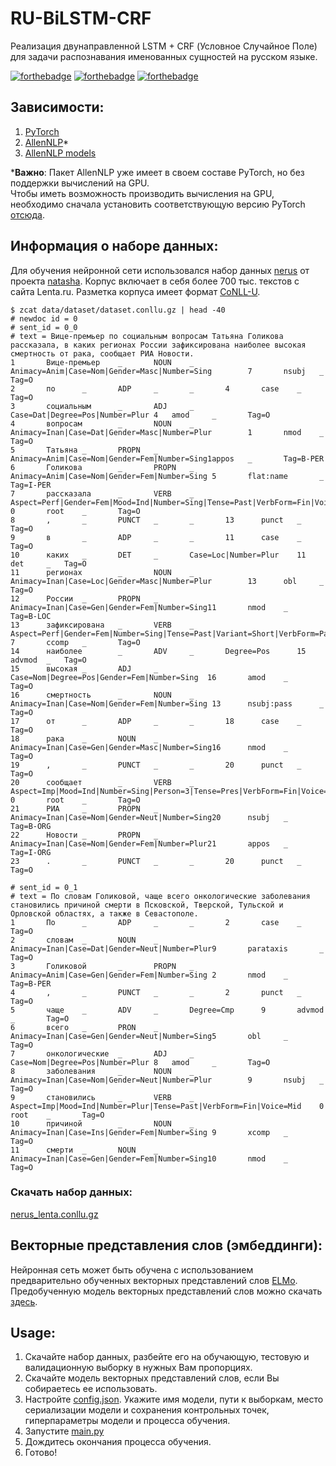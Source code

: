 # RU-BiLSTM-CRF
Реализация двунаправленной LSTM + CRF (Условное Случайное Поле) для задачи распознавания именованных сущностей на русском языке.

[![forthebadge](https://forthebadge.com/images/badges/designed-in-ms-paint.svg)](https://forthebadge.com)
[![forthebadge](https://forthebadge.com/images/badges/contains-tasty-spaghetti-code.svg)](https://forthebadge.com)
[![forthebadge](https://forthebadge.com/images/badges/powered-by-black-magic.svg)](https://forthebadge.com)


## Зависимости:
1. [PyTorch](https://pytorch.org/docs/stable/index.html)
2. [AllenNLP](https://docs.allennlp.org/main/)*
3. [AllenNLP models](https://docs.allennlp.org/models/v1.1.0/)

***Важно**: Пакет AllenNLP уже имеет в своем составе PyTorch, но без поддержки вычислений на GPU.  
Чтобы иметь возможность производить вычисления на GPU, необходимо сначала установить соответствующую версию PyTorch [отсюда](https://pytorch.org/get-started/locally/).


## Информация о наборе данных:
Для обучения нейронной сети использовался набор данных [nerus](https://github.com/natasha/nerus/) от проекта [natasha](https://github.com/natasha).
Корпус включает в себя более 700 тыс. текстов с сайта Lenta.ru.
Разметка корпуса имеет формат [CoNLL-U](https://universaldependencies.org/format.html).

```
$ zcat data/dataset/dataset.conllu.gz | head -40
# newdoc id = 0
# sent_id = 0_0
# text = Вице-премьер по социальным вопросам Татьяна Голикова рассказала, в каких регионах России зафиксирована наиболее высокая смертность от рака, сообщает РИА Новости.
1       Вице-премьер    _       NOUN    _       Animacy=Anim|Case=Nom|Gender=Masc|Number=Sing        7       nsubj   _       Tag=O
2       по      _       ADP     _       _       4       case    _       Tag=O
3       социальным      _       ADJ     _       Case=Dat|Degree=Pos|Number=Plur 4   amod     _       Tag=O
4       вопросам        _       NOUN    _       Animacy=Inan|Case=Dat|Gender=Masc|Number=Plur        1       nmod    _       Tag=O
5       Татьяна _       PROPN   _       Animacy=Anim|Case=Nom|Gender=Fem|Number=Sing1appos   _       Tag=B-PER
6       Голикова        _       PROPN   _       Animacy=Anim|Case=Nom|Gender=Fem|Number=Sing 5       flat:name       _       Tag=I-PER
7       рассказала      _       VERB    _       Aspect=Perf|Gender=Fem|Mood=Ind|Number=Sing|Tense=Past|VerbForm=Fin|Voice=Act        0       root    _       Tag=O
8       ,       _       PUNCT   _       _       13      punct   _       Tag=O
9       в       _       ADP     _       _       11      case    _       Tag=O
10      каких   _       DET     _       Case=Loc|Number=Plur    11      det     _   Tag=O
11      регионах        _       NOUN    _       Animacy=Inan|Case=Loc|Gender=Masc|Number=Plur        13      obl     _       Tag=O
12      России  _       PROPN   _       Animacy=Inan|Case=Gen|Gender=Fem|Number=Sing11       nmod    _       Tag=B-LOC
13      зафиксирована   _       VERB    _       Aspect=Perf|Gender=Fem|Number=Sing|Tense=Past|Variant=Short|VerbForm=Part|Voice=Pass 7       ccomp   _       Tag=O
14      наиболее        _       ADV     _       Degree=Pos      15      advmod  _   Tag=O
15      высокая _       ADJ     _       Case=Nom|Degree=Pos|Gender=Fem|Number=Sing  16       amod    _       Tag=O
16      смертность      _       NOUN    _       Animacy=Inan|Case=Nom|Gender=Fem|Number=Sing 13      nsubj:pass      _       Tag=O
17      от      _       ADP     _       _       18      case    _       Tag=O
18      рака    _       NOUN    _       Animacy=Inan|Case=Gen|Gender=Masc|Number=Sing16      nmod    _       Tag=O
19      ,       _       PUNCT   _       _       20      punct   _       Tag=O
20      сообщает        _       VERB    _       Aspect=Imp|Mood=Ind|Number=Sing|Person=3|Tense=Pres|VerbForm=Fin|Voice=Act   0       root    _       Tag=O
21      РИА     _       PROPN   _       Animacy=Inan|Case=Nom|Gender=Neut|Number=Sing20      nsubj   _       Tag=B-ORG
22      Новости _       PROPN   _       Animacy=Inan|Case=Nom|Gender=Fem|Number=Plur21       appos   _       Tag=I-ORG
23      .       _       PUNCT   _       _       20      punct   _       Tag=O

# sent_id = 0_1
# text = По словам Голиковой, чаще всего онкологические заболевания становились причиной смерти в Псковской, Тверской, Тульской и Орловской областях, а также в Севастополе.
1       По      _       ADP     _       _       2       case    _       Tag=O
2       словам  _       NOUN    _       Animacy=Inan|Case=Dat|Gender=Neut|Number=Plur9       parataxis       _       Tag=O
3       Голиковой       _       PROPN   _       Animacy=Anim|Case=Gen|Gender=Fem|Number=Sing 2       nmod    _       Tag=B-PER
4       ,       _       PUNCT   _       _       2       punct   _       Tag=O
5       чаще    _       ADV     _       Degree=Cmp      9       advmod  _       Tag=O
6       всего   _       PRON    _       Animacy=Inan|Case=Gen|Gender=Neut|Number=Sing5       obl     _       Tag=O
7       онкологические  _       ADJ     _       Case=Nom|Degree=Pos|Number=Plur 8   amod     _       Tag=O
8       заболевания     _       NOUN    _       Animacy=Inan|Case=Nom|Gender=Neut|Number=Plur        9       nsubj   _       Tag=O
9       становились     _       VERB    _       Aspect=Imp|Mood=Ind|Number=Plur|Tense=Past|VerbForm=Fin|Voice=Mid    0       root    _       Tag=O
10      причиной        _       NOUN    _       Animacy=Inan|Case=Ins|Gender=Fem|Number=Sing 9       xcomp   _       Tag=O
11      смерти  _       NOUN    _       Animacy=Inan|Case=Gen|Gender=Fem|Number=Sing10       nmod    _       Tag=O
```

### Скачать набор данных:
[nerus_lenta.conllu.gz](https://storage.yandexcloud.net/natasha-nerus/data/nerus_lenta.conllu.gz)


## Векторные представления слов (эмбеддинги):
Нейронная сеть может быть обучена с использованием предварительно обученных векторных представлений слов [ELMo](https://en.wikipedia.org/wiki/ELMo).  
Предобученную модель векторных представлений слов можно скачать [здесь](http://vectors.nlpl.eu/repository/20/212.zip).


## Usage:
1. Скачайте набор данных, разбейте его на обучающую, тестовую и валидационную выборку в нужных Вам пропорциях.
2. Скачайте модель векторных представлений слов, если Вы собираетесь ее использовать.
3. Настройте [config.json](config.json). Укажите имя модели, пути к выборкам, место сериализации модели и сохранения контрольных точек, гиперпараметры модели и процесса обучения.
4. Запустите [main.py](main.py)
5. Дождитесь окончания процесса обучения.
6. Готово!
